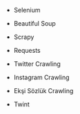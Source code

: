 - Selenium
- Beautiful Soup
- Scrapy
- Requests



- Twitter Crawling
- Instagram Crawling
- Ekşi Sözlük Crawling
- Twint
